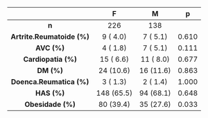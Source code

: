 

|               &nbsp;               |     F      |     M     |   p   |
|:----------------------------------:|:----------:|:---------:|:-----:|
|               **n**                |    226     |    138    |       |
|  **Artrite.Reumatoide (%)**  |  9 ( 4.0)  | 7 ( 5.1)  | 0.610 |
|         **AVC (%)**          |  4 ( 1.8)  | 7 ( 5.1)  | 0.111 |
|     **Cardiopatia (%)**      | 15 ( 6.6)  | 11 ( 8.0) | 0.677 |
|          **DM (%)**          | 24 (10.6)  | 16 (11.6) | 0.863 |
|   **Doenca.Reumatica (%)**   |  3 ( 1.3)  | 2 ( 1.4)  | 1.000 |
|         **HAS (%)**          | 148 (65.5) | 94 (68.1) | 0.648 |
|      **Obesidade (%)**       | 80 (39.4)  | 35 (27.6) | 0.033 |

